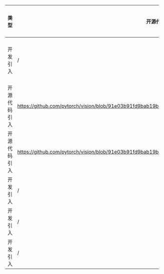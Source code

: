 | 类型     | 开源代码地址                                                       | 文件名                                         | 公网IP地址/公网URL地址/域名/邮箱地址 | 用途说明   |
|--------|--------------------------------------------------------------|---------------------------------------------|------------------------|--------|
| 开发引入   | / | url.ini                                      | https://bbs-img.huaweicloud.com/blogs/img/thumb/1591951315139_8989_1363.png | 下载测试图片 |
| 开源代码引入 | https://github.com/pytorch/vision/blob/91e03b91fd9bab19b4c295692455a1883831a932/torchvision/models/mnasnet.py | MnasNet/mnasnet.py | https://download.pytorch.org/models/mnasnet0.5_top1_67.823-3ffadce67e.pth | 下载权重文件 |
| 开源代码引入 | https://github.com/pytorch/vision/blob/91e03b91fd9bab19b4c295692455a1883831a932/torchvision/models/mnasnet.py | MnasNet/mnasnet.py | https://download.pytorch.org/models/mnasnet1.0_top1_73.512-f206786ef8.pth | 下载权重文件 |
| 开发引入 | / | MnasNet/train.py | https://www.github.com/nvidia/apex | 相关说明 |
| 开发引入 | / | MnasNet/mnasnet.py | https://arxiv.org/pdf/1807.11626.pdf | 论文地址 |
| 开发引入 | / | MnasNet/modelArts/train-modelarts.py | https://www.github.com/nvidia/apex | 相关说明 |

